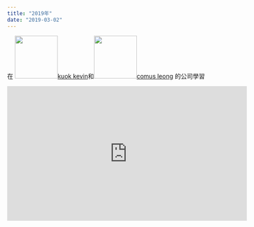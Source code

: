 ```yaml
---
title: "2019年"
date: "2019-03-02"
---
```


在 <img src="https://res.cloudinary.com/diszkolb7/image/upload/v1551525909/12341340_1089026897774270_1511152041664833530_n.jpg" width="100" height="100"/><a href="https://github.com/ma76538">kuok kevin</a>和<img src="https://res.cloudinary.com/diszkolb7/image/upload/v1551525933/52274855_2069247110046640_5704480549280677888_o.jpg" width="100" height="100"/><a href="https://github.com/comus">comus leong</a> 的公司學習

<iframe width="560" height="315" src="https://www.youtube.com/embed/aknkofx2bHg" frameborder="0" allow="accelerometer; autoplay; encrypted-media; gyroscope; picture-in-picture" allowfullscreen></iframe>
